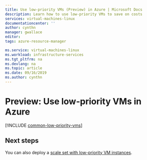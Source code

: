 ```yaml
---
title: Use low-priority VMs (Preview) in Azure | Microsoft Docs
description: Learn how to use low-priority VMs to save on costs
services: virtual-machines-linux
documentationcenter: ''
author: cynthn
manager: gwallace
editor:
tags: azure-resource-manager

ms.service: virtual-machines-linux
ms.workload: infrastructure-services
ms.tgt_pltfrm: na
ms.devlang: na
ms.topic: article
ms.date: 09/16/2019
ms.author: cynthn
---
```



# Preview: Use low-priority VMs in Azure


[!INCLUDE [common-low-priority-vms](../../../includes/virtual-machines-common-low-priority-vms.md)]  



## Next steps
You can also deploy a [scale set with low-priority VM instances](../../virtual-machine-scale-sets/virtual-machine-scale-sets-use-low-priority.md).
